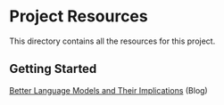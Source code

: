 # Project Resources

This directory contains all the resources for this project.

## Getting Started

[Better Language Models and Their Implications](https://openai.com/blog/better-language-models/) (Blog)



